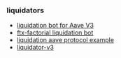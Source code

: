 ### liquidators

* [liquidation bot for Aave V3](https://github.com/massun-onibakuchi/grim-reaper)
* [ftx-factorial liquidation bot](https://github.com/fxfactorial/liquidation-bot-fall-2020)
* [liquidation aave protocol example](https://github.com/ialberquilla/aave-liquidation)
* [liquidator-v3](https://github.com/blockworks-foundation/liquidator-v3)
